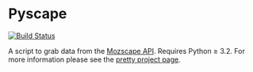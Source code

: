 # Pyscape 

[![Build Status](https://snap-ci.com/benjaminestes/pyscape-client/branch/master/build_image)](https://snap-ci.com/benjaminestes/pyscape-client/branch/master)

A script to grab data from the [Mozscape 
API](http://apiwiki.seomoz.org/). Requires Python &ge; 3.2. For 
more information please see the [pretty project 
page](http://projects.benjaminestes.com/Pyscape/).
